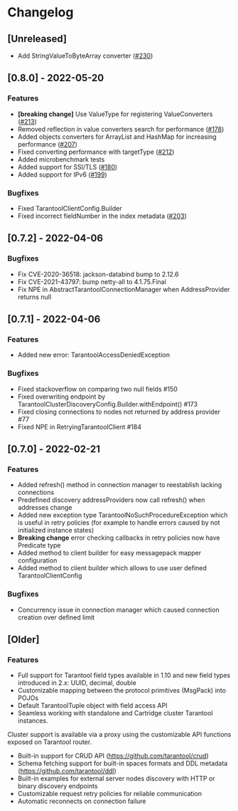 # Changelog

## [Unreleased]

- Add StringValueToByteArray converter ([#230](https://github.com/tarantool/cartridge-java/issues/230))

## [0.8.0] - 2022-05-20

### Features
- **[breaking change]** Use ValueType for registering ValueConverters ([#213](https://github.com/tarantool/cartridge-java/issues/213))
- Removed reflection in value converters search for performance ([#178](https://github.com/tarantool/cartridge-java/issues/178))
- Added objects converters for ArrayList and HashMap for increasing performance ([#207](https://github.com/tarantool/cartridge-java/issues/207))
- Fixed converting performance with targetType ([#212](https://github.com/tarantool/cartridge-java/issues/212))
- Added microbenchmark tests
- Added support for SSl/TLS ([#180](https://github.com/tarantool/cartridge-java/issues/180))
- Added support for IPv6 ([#199](https://github.com/tarantool/cartridge-java/issues/199))

### Bugfixes
- Fixed TarantoolClientConfig.Builder
- Fixed incorrect fieldNumber in the index metadata ([#203](https://github.com/tarantool/cartridge-java/issues/203))

## [0.7.2] - 2022-04-06

### Bugfixes
 - Fix CVE-2020-36518: jackson-databind bump to 2.12.6
 - Fix CVE-2021-43797: bump netty-all to 4.1.75.Final
 - Fix NPE in AbstractTarantoolConnectionManager when AddressProvider returns null

## [0.7.1] - 2022-04-06

### Features
 - Added new error: TarantoolAccessDeniedException

### Bugfixes
 - Fixed stackoverflow on comparing two null fields #150
 - Fixed overwriting endpoint by TarantoolClusterDiscoveryConfig.Builder.withEndpoint() #173
 - Fixed closing connections to nodes not returned by address provider #77
 - Fixed NPE in RetryingTarantoolClient #184


## [0.7.0] - 2022-02-21 

### Features
 - Added refresh() method in connection manager to reestablish lacking connections
 - Predefined discovery addressProviders now call refresh() when addresses change
 - Added new exception type TarantoolNoSuchProcedureException which is useful in retry policies (for example 
   to handle errors caused by not initialized instance states)
 - **Breaking change** error checking callbacks in retry policies now have Predicate type
 - Added method to client builder for easy messagepack mapper configuration
 - Added method to client builder which allows to use user defined TarantoolClientConfig

### Bugfixes
 - Concurrency issue in connection manager which caused connection creation over defined limit
 
## [Older]

### Features

 - Full support for Tarantool field types available in 1.10 and new field types introduced in 2.x: UUID, decimal, double
 - Customizable mapping between the protocol primitives (MsgPack) into POJOs
 - Default TarantoolTuple object with field access API
 - Seamless working with standalone and Cartridge cluster Tarantool instances.

Cluster support is available via a proxy using the customizable API functions exposed on Tarantool router.
 - Built-in support for CRUD API (https://github.com/tarantool/crud)
 - Schema fetching support for built-in spaces formats and DDL metadata (https://github.com/tarantool/ddl)
 - Built-in examples for external server nodes discovery with HTTP or binary discovery endpoints
 - Customizable request retry policies for reliable communication
 - Automatic reconnects on connection failure
